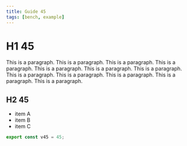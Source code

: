 ```yaml
---
title: Guide 45
tags: [bench, example]
---
```


# H1 45

This is a paragraph. This is a paragraph. This is a paragraph. This is a paragraph. This is a paragraph. This is a paragraph. This is a paragraph. This is a paragraph. This is a paragraph. This is a paragraph. This is a paragraph. This is a paragraph. 

## H2 45

- item A
- item B
- item C

```ts
export const v45 = 45;
```